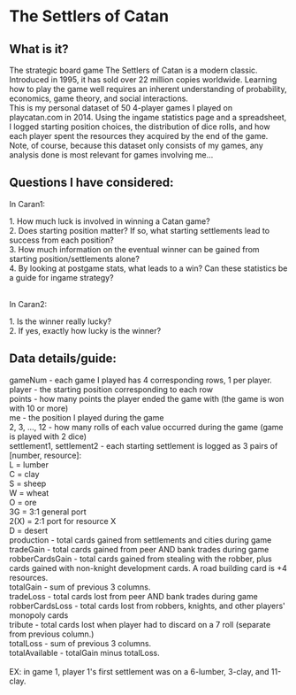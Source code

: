 # The Settlers of Catan

## What is it?
The strategic board game The Settlers of Catan is a modern classic. Introduced in 1995, it has sold over 22 million copies worldwide. Learning how to play the game well requires an inherent understanding of probability, economics, game theory, and social interactions. 
<br>
This is my personal dataset of 50 4-player games I played on playcatan.com in 2014. Using the ingame statistics page and a spreadsheet, I logged starting position choices, the distribution of dice rolls, and how each player spent the resources they acquired by the end of the game. Note, of course, because this dataset only consists of my games, any analysis done is most relevant for games involving me…

## Questions I have considered:
In Caran1:
<p>
  1. How much luck is involved in winning a Catan game?<br>
  2. Does starting position matter? If so, what starting settlements lead to success from each position?<br>
  3. How much information on the eventual winner can be gained from starting position/settlements alone?<br>
  4. By looking at postgame stats, what leads to a win? Can these statistics be a guide for ingame strategy?
</p>
<br>
In Caran2: 
<br>
<p>
  1. Is the winner really lucky?<br>
  2. If yes, exactly how lucky is the winner?
</p>

## Data details/guide:
gameNum - each game I played has 4 corresponding rows, 1 per player.<br>
player - the starting position corresponding to each row<br>
points - how many points the player ended the game with (the game is won with 10 or more)<br>
me - the position I played during the game<br>
2, 3, …, 12 - how many rolls of each value occurred during the game (game is played with 2 dice)<br>
settlement1, settlement2 - each starting settlement is logged as 3 pairs of [number, resource]:<br>
L = lumber<br>
C = clay<br>
S = sheep<br>
W = wheat<br>
O = ore<br>
3G = 3:1 general port<br>
2(X) = 2:1 port for resource X<br>
D = desert <br>
production - total cards gained from settlements and cities during game<br>
tradeGain - total cards gained from peer AND bank trades during game<br>
robberCardsGain - total cards gained from stealing with the robber, plus cards gained with non-knight development cards. A road building card is +4 resources. <br>
totalGain - sum of previous 3 columns.<br>
tradeLoss - total cards lost from peer AND bank trades during game<br>
robberCardsLoss - total cards lost from robbers, knights, and other players' monopoly cards<br>
tribute - total cards lost when player had to discard on a 7 roll (separate from previous column.)<br>
totalLoss - sum of previous 3 columns.<br>
totalAvailable - totalGain minus totalLoss.<br><br>
EX: in game 1, player 1's first settlement was on a 6-lumber, 3-clay, and 11-clay.<br>

